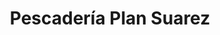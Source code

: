 ---
title: "Pescadería Plan Suarez"
url: /caracas/pescaderia-plan-suarez-las-piedritas/
shop: marisco
---